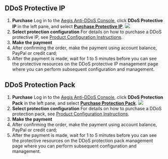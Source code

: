 ## DDoS Protective IP
1. **Purchase**
Log in to the [Aegis Anti-DDoS Console](https://console.cloud.tencent.com/gamesec), click **DDoS Protective IP** in the left pane, and select **[Purchase Protective IP](https://cloud.tencent.com/login?s_url=https%3A%2F%2Fbuy.cloud.tencent.com%2Fgamesec)**.
![](https://i.imgur.com/oQ19TSi.png)
2. **Select protection configuration**
For details on how to purchase a DDoS protective IP, see [Product Configuration Instructions](https://intl.cloud.tencent.com/document/product/685/18798).
3. **Make the payment**
 1. After confirming the order, make the payment using account balance, PayPal or credit card;
 2. After the payment is made, wait for 1 to 5 minutes before you can see the protective resources on the DDoS protective IP management page where you can perform subsequent configuration and management.

## DDoS Protection Pack
1. **Purchase**
Log in to the [Aegis Anti-DDoS Console](https://console.cloud.tencent.com/gamesec), click **DDoS Protection Pack** in the left pane, and select **[Purchase Protection Pack](https://buy.cloud.tencent.com/gamesec?pkg)**.
![](https://i.imgur.com/nJr4jE4.png)
2. **Select protection configuration**
For details on how to purchase a DDoS protection pack, see [Product Configuration Instructions](https://intl.cloud.tencent.com/document/product/685/18798).
3. **Make the payment**
 1. After confirming the order, make the payment using account balance, PayPal or credit card;
 2. After the payment is made, wait for 1 to 5 minutes before you can see the protective resources on the DDoS protection pack management page where you can perform subsequent configuration and management.
